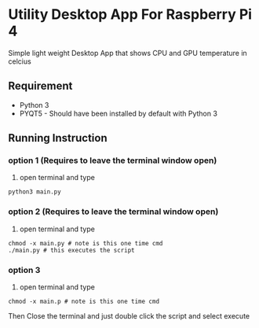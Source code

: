 # Utility Desktop App For Raspberry Pi 4

Simple light weight Desktop App that shows CPU and GPU temperature in celcius


## Requirement
* Python 3
* PYQT5 - Should have been installed by default with Python 3


## Running Instruction

### option 1 (Requires to leave the terminal window open)
1. open terminal and type<br/>
```
python3 main.py
```

###  option 2 (Requires to leave the terminal window open)
1. open terminal and type<br/>
```
chmod -x main.py # note is this one time cmd
./main.py # this executes the script
```


###  option 3
1. open terminal and type<br/>
```
chmod -x main.p # note is this one time cmd
```
Then Close the terminal and just double click the script and select execute
